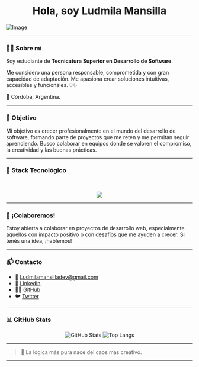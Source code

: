 <h1 align="center">Hola, soy Ludmila Mansilla</h1>

  ![Image](https://github.com/user-attachments/assets/69e7d994-a5db-431a-bcec-5b635a215bb9)


---

### 👩‍🎓 Sobre mí

Soy estudiante de **Tecnicatura Superior en Desarrollo de Software**.

Me considero una persona responsable, comprometida y con gran capacidad de adaptación. Me apasiona crear soluciones intuitivas, accesibles y funcionales. 💡✨

📍 Córdoba, Argentina.

---

### 🎯 Objetivo

Mi objetivo es crecer profesionalmente en el mundo del desarrollo de software, formando parte de proyectos que me reten y me permitan seguir aprendiendo. Busco colaborar en equipos donde se valoren el compromiso, la creatividad y las buenas prácticas.

---

### 🧰 Stack Tecnológico

<br>

<p align="center">
  <img src="https://skillicons.dev/icons?i=html,css,js,bootstrap,react,nodejs,express,py,java,mysql,postgres,git,github,figma,jira,odoo" />
</p>

---

### 🤝 ¡Colaboremos!

Estoy abierta a colaborar en proyectos de desarrollo web, especialmente aquellos con impacto positivo o con desafíos que me ayuden a crecer. Si tenés una idea, ¡hablemos!

---

### 📬 Contacto

- 📧 [Ludmilamansilladev@gmail.com](mailto:Ludmilamansilladev@gmail.com)  
- 💼 [LinkedIn](https://www.linkedin.com/in/ludmila-mansilla-1b3198221)  
- 🐱‍💻 [GitHub](https://github.com/ludmilamansilla)
- 🐦 [Twitter](https://twitter.com/luddeveloper)

---

### 📊 GitHub Stats

<p align="center">
  <img src="https://github-readme-stats.vercel.app/api?username=ludmilamansilla&show_icons=true&theme=rose_pine&hide=prs&hide_rank=false" alt="GitHub Stats"/>
  <img src="https://github-readme-stats.vercel.app/api/top-langs/?username=ludmilamansilla&layout=compact&theme=rose_pine" alt="Top Langs"/>
</p>

---

> 🌸 La lógica más pura nace del caos más creativo.

---
